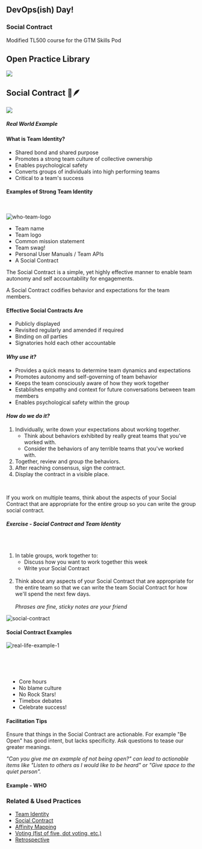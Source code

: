 <!-- .slide: data-background-image="images/RH_NewBrand_Background.png" -->
## DevOps(ish) Day! <!-- {.element: class="course-title"} -->
### Social Contract <!-- {.element: class="title-color"} -->
Modified TL500 course for the GTM Skills Pod <!-- {.element: class="title-color"} -->




<!-- .slide: data-background-size="stretch" data-background-image="images/opl-logo.png", class="white-style" -->
<div class="r-stack">
<div class="fragment fade-out " data-fragment-index="0" >
  <h2>Open Practice Library</h2>
  <img src="images/opl-complete.png">
</div>
<div class="fragment fade-in-then-out" data-fragment-index="0" >
  <h2>Social Contract 📜🪶</h2>
  <a target="_blank" href="https://openpracticelibrary.com/practice/social-contract/">
  <img src="images/opl-foundation.png">
  </a>
</div>
</div>



##### Real World Example <!-- .element: class="title-bottom-left" -->
<!-- .slide: data-background-size="contain" data-background-image="images/social-contracts/example-1.png", class="white-style" -->



#### What is Team Identity?
* Shared bond and shared purpose
* Promotes a strong team culture of collective ownership
* Enables psychological safety
* Converts groups of individuals into high performing teams
* Critical to a team's success



#### Examples of Strong Team Identity
</br>

![who-team-logo](images/social-contracts/who-team-logo.png) <!-- {.element: class="inline-image" style="float:right; transform: rotate(-50deg);"} -->
* Team name
* Team logo 
* Common mission statement
* Team swag!
* Personal User Manuals / Team APIs
* A Social Contract



The Social Contract is a simple, yet highly effective manner to enable team autonomy and self accountability for engagements.<!--{.element: style="font-size: ; font-weight: 400!important;"} -->

A Social Contract codifies behavior and expectations for the team members.<!--{.element: style="font-size: ; font-weight: 400!important;"} -->



#### Effective Social Contracts Are
- Publicly displayed
- Revisited regularly and amended if required
- Binding on *all* parties
- Signatories hold each other accountable



#### _Why use it?_
* Provides a quick means to determine team dynamics and expectations
* Promotes autonomy and self-governing of team behavior
* Keeps the team consciously aware of how they work together
* Establishes empathy and context for future conversations between team members
* Enables psychological safety within the group



#### _How do we do it?_
1) Individually, write down your expectations about working together.
    * Think about behaviors exhibited by really great teams that you've worked with.
    * Consider the behaviors of any terrible teams that you've worked with.
3) Together, review and group the behaviors.
5) After reaching consensus, sign the contract.
6) Display the contract in a visible place.
<br/>

If you work on multiple teams, think about the aspects of your Social Contract that are appropriate for the entire group so you can write the group social contract.<!--{.element: style="font-size: medium; font-weight: 600!important;"} -->



#### _Exercise - Social Contract and Team Identity_

<div class="container">
<div class="col" data-markdown>
</br></br>

1. In table groups, work together to:
    - Discuss how you want to work together this week
    - Write your Social Contract
</br></br>
2. Think about any aspects of your Social Contract that are appropriate for the entire team so that we can write the team Social Contract for how we'll spend the next few days.
</br></br>
_Phrases are fine, sticky notes are your friend_

</div>
<div class="col" data-markdown>

![social-contract](images/social-contracts/empty-social-contract.png) <!-- {.element: class="image-no-shadow" style="max-height: 470px!important;"}  -->

</div>
</div>



#### Social Contract Examples
![real-life-example-1](images/social-contracts/real-life-example-1.png)<!-- {.element: class="" style="border:none; box-shadow:none; max-width:45%; float:left;" } -->
</div>
<div class="col" style="padding-left: 10px" data-markdown>
</br></br></br>

* Core hours
* No blame culture
* No Rock Stars!
* Timebox debates
* Celebrate success!

</div>
</div>



#### Facilitation Tips
Ensure that things in the Social Contract are actionable. For example  "Be Open" has good intent, but lacks specificity. Ask questions to tease our greater meanings.
</br>

_"Can you give me an example of not being open?" can lead to actionable items like "Listen to others as I would like to be heard" or "Give space to the quiet person"._ <!--{.element: style="font-size: ; font-weight: 300!important;"} -->



#### Example - WHO <!-- .element: class="title-bottom-left" -->
<!-- .slide: data-background-image="images/social-contracts/real-life-example-2.png", data-background-size="contain", class="white-style" -->



<!-- .slide: data-background-image="images/book-background.jpeg", class="black-style"  data-background-opacity="0.3" -->
### Related & Used Practices
* [Team Identity](https://openpracticelibrary.com/practice/team-identity/)
* [Social Contract](https://openpracticelibrary.com/practice/social-contract/)
* [Affinity Mapping](https://openpracticelibrary.com/practice/affinity-mapping/)
* [Voting (fist of five, dot voting, etc.)](https://openpracticelibrary.com/practice/confidence-voting/)
* [Retrospective](https://openpracticelibrary.com/practice/retrospectives/)
